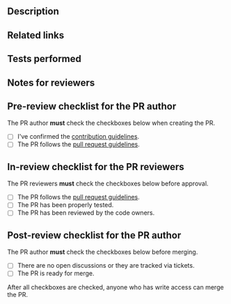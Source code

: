 ## Description

<!-- Write a brief description of this PR. -->

## Related links

<!-- Write the links related to this PR. -->

## Tests performed

<!-- Describe how you have tested this PR. -->

## Notes for reviewers

<!-- Write additional information if necessary. It should be written if there are related PRs that should be merged at the same time. -->

## Pre-review checklist for the PR author

The PR author **must** check the checkboxes below when creating the PR.

- [ ] I've confirmed the [contribution guidelines].
- [ ] The PR follows the [pull request guidelines].

## In-review checklist for the PR reviewers

The PR reviewers **must** check the checkboxes below before approval.

- [ ] The PR follows the [pull request guidelines].
- [ ] The PR has been properly tested.
- [ ] The PR has been reviewed by the code owners.

## Post-review checklist for the PR author

The PR author **must** check the checkboxes below before merging.

- [ ] There are no open discussions or they are tracked via tickets.
- [ ] The PR is ready for merge.

After all checkboxes are checked, anyone who has write access can merge the PR.

[contribution guidelines]: https://autowarefoundation.github.io/autoware-documentation/main/contributing/
[pull request guidelines]: https://autowarefoundation.github.io/autoware-documentation/main/contributing/pull-request-guidelines/
